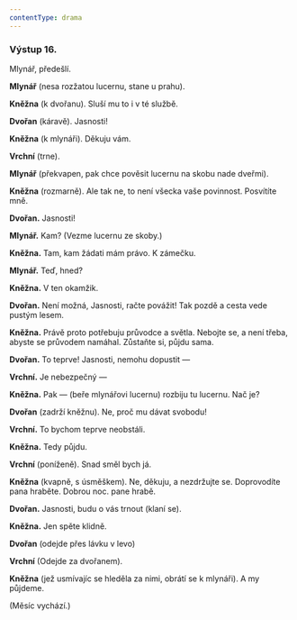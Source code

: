 ```yaml
---
contentType: drama
---
```


<section>

### Výstup 16.

Mlynář, předešlí.

</section>

<section>

**Mlynář** (nesa rozžatou lucernu, stane u prahu). 

**Kněžna** (k dvořanu). Sluší mu to i v té službě. 

**Dvořan** (káravě). Jasnosti! 

**Kněžna** (k mlynáři). Děkuju vám. 

**Vrchní** (trne).

**Mlynář** (překvapen, pak chce pověsit lucernu na skobu nade dveřmi).

**Kněžna** (rozmarně). Ale tak ne, to není všecka vaše povinnost. Posvítíte mně.

**Dvořan.** Jasnosti!

**Mlynář.** Kam? (Vezme lucernu ze skoby.) 

**Kněžna.** Tam, kam žádati mám právo. K zámečku. 

**Mlynář.** Teď, hned? 

**Kněžna.** V ten okamžik.

**Dvořan.** Není možná, Jasnosti, račte povážit! Tak pozdě a cesta vede pustým lesem.

**Kněžna.** Právě proto potřebuju průvodce a světla. Nebojte se, a není třeba, abyste se průvodem namáhal. Zůstaňte si, půjdu sama.

**Dvořan.** To teprve! Jasnosti, nemohu dopustit —

**Vrchní.** Je nebezpečný —

**Kněžna.** Pak — (beře mlynářovi lucernu) rozbiju tu lucernu. Nač je?

**Dvořan** (zadrží kněžnu). Ne, proč mu dávat svobodu!

**Vrchní.** To bychom teprve neobstáli.

**Kněžna.** Tedy půjdu.

**Vrchní** (poníženě). Snad směl bych já.

**Kněžna** (kvapně, s úsměškem). Ne, děkuju, a nezdržujte se. Doprovodíte pana hraběte. Dobrou noc. pane hrabě.

**Dvořan.** Jasnosti, budu o vás trnout (klaní se). 

**Kněžna.** Jen spěte klidně. 

**Dvořan** (odejde přes lávku v levo) 

**Vrchní** (Odejde za dvořanem).

**Kněžna** (jež usmívajíc se hleděla za nimi, obrátí se k mlynáři). A my půjdeme.

</section>

<section>

(Měsíc vychází.)

</section>
